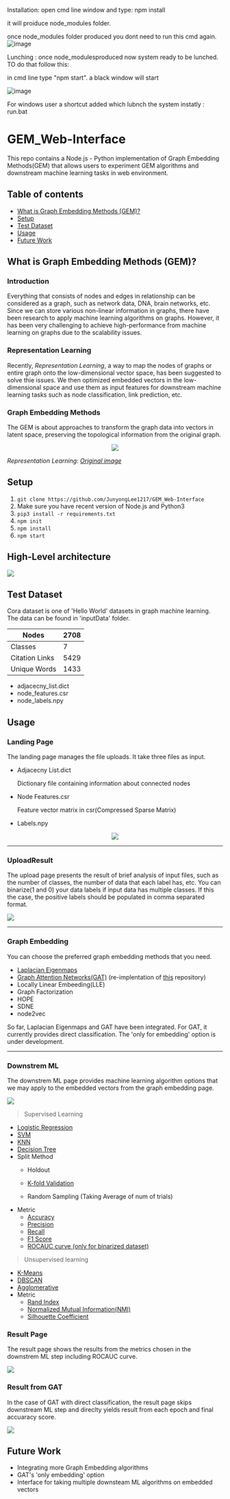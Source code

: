 Installation:
open cmd line window and type:
npm install   

it will proiduce node_modules folder.

once node_modules folder produced you dont need to run this cmd again.
![image](https://user-images.githubusercontent.com/28894635/187297084-5bb13318-c8ab-4544-b19a-c9bf227fe202.png)


Lunching :
once node_modulesproduced now system ready to be lunched.
TO do that follow this:

in cmd line type "npm start".
 a black window will start

![image](https://user-images.githubusercontent.com/28894635/187296837-ea9b84ae-b7ab-4791-8cd6-c4fedd2fee8e.png)

For windows user a shortcut added which lubnch the system instatly :
run.bat


# GEM_Web-Interface
This repo contains a Node.js - Python implementation of Graph Embedding Methods(GEM) that allows users to experiment GEM algorithms and downstream machine learning tasks in web environment.

## Table of contents
* [What is Graph Embedding Methods (GEM)?](#What-is-Graph-Embedding-Methods-(GEM)?)
* [Setup](#Setup)
* [Test Dataset](#test-dataset)
* [Usage](#usage)
* [Future Work](#future-work)
## What is Graph Embedding Methods (GEM)?
### Introduction
Everything that consists of nodes and edges in relationship can be considered as a graph, such as network data, DNA, brain networks, etc. Since we can store various non-linear information in graphs, there have been research to apply machine learning algorithms on graphs.
However, it has been very challenging to achieve high-performance from machine learning on graphs due to the scalability issues.

### Representation Learning

Recently, <em>Representation Learning</em>, a way to map the nodes of graphs or entire graph onto the low-dimensional vector space, has been suggested to solve thie issues. We then optimized embedded vectors in the low-dimensional space and use them as input features for downstream machine learning tasks such as node classification, link prediction, etc.


### Graph Embedding Methods

The GEM is about approaches to transform the graph data into vectors in latent space, preserving the topological information from the original graph.
<p align="center">
<img src="readmepics/embedding.png"/>

<em> Representation Learning: [Original image](https://arxiv.org/pdf/1909.00958v1.pdf)</em>


</p>


## Setup
1. `git clone https://github.com/JunyongLee1217/GEM_Web-Interface`
2. Make sure you have recent version of Node.js and Python3
3. `pip3 install -r requirements.txt`
4. `npm init`
5. `npm install`
6. `npm start`


## High-Level architecture

<img src= "readmepics/1highlevelarch.jpg" style=;>


## Test Dataset

Cora dataset is one of 'Hello World' datasets in graph machine learning. The data can be found in 'inputData' folder.


|Nodes|2708|
|------|---|
|Classes|7|
|Citation Links|5429|
|Unique Words|1433|

* adjacecny_list.dict
* node_features.csr
* node_labels.npy
  

## Usage

### Landing Page
The landing page manages the file uploads. It take three files as input.
* Adjacecny List.dict
  <p>Dictionary file containing information about connected nodes
* Node Features.csr
  <p> Feature vector matrix in csr(Compressed Sparse Matrix)
* Labels.npy

<p align="center">
<img src= "readmepics/2LandingPage.png" style=;>
</p>

---

### UploadResult
The upload page presents the result of brief analysis of input files, such as the number of classes, the number of data that each label has, etc.
You can binarize(1 and 0) your data labels if input data has multiple classes. If this the case, the positive labels should be populated in comma separated format.
<p>
<img src="readmepics/3UploadResult.png">
</p>


---

### Graph Embedding

You can choose the preferred graph embedding methods that you need. 

* [Laplacian Eigenmaps](https://proceedings.neurips.cc/paper/2001/file/f106b7f99d2cb30c3db1c3cc0fde9ccb-Paper.pdf)
* [Graph Attention Networks(GAT)](https://arxiv.org/pdf/1710.10903.pdf) 
(re-implentation of [this](https://github.com/gordicaleksa/pytorch-GAT) repository)
* Locally Linear Embeeding(LLE)
* Graph Factorization
* HOPE
* SDNE
* node2vec


So far, Laplacian Eigenmaps and GAT have been integrated. For GAT, it currently provides direct classification. The 'only for embedding' option is under development.

--------------------------------

### Downstrem ML

The downstrem ML page provides machine learning algorithm options that we may apply to the embedded vectors from the graph embedding page.

<p>
<img src="readmepics/8Downstream.png">
</p>

>Supervised Learning

* [Logistic Regression](https://scikit-learn.org/stable/modules/generated/sklearn.linear_model.LogisticRegression.html)
* [SVM](https://scikit-learn.org/stable/modules/generated/sklearn.svm.SVC.html)
* [KNN](https://scikit-learn.org/stable/modules/generated/sklearn.neighbors.KNeighborsClassifier.html)
* [Decision Tree](https://scikit-learn.org/stable/modules/tree.html)
* Split Method
  - Holdout
  - [K-fold Validation](https://scikit-learn.org/stable/modules/generated/sklearn.model_selection.KFold.html)

  - Random Sampling (Taking Average of num of trials)
* Metric
  - [Accuracy](https://scikit-learn.org/stable/modules/generated/sklearn.metrics.accuracy_score.html)
  - [Precision](https://scikit-learn.org/stable/modules/generated/sklearn.metrics.precision_score.html)
  - [Recall](https://scikit-learn.org/stable/modules/generated/sklearn.metrics.recall_score.html)
  - [F1 Score](https://scikit-learn.org/stable/modules/generated/sklearn.metrics.f1_score.html)
  - [ROCAUC curve (only for binarized dataset)](https://scikit-learn.org/stable/modules/generated/sklearn.metrics.roc_curve.html)
> Unsupervised learning
* [K-Means](https://scikit-learn.org/stable/modules/generated/sklearn.cluster.KMeans.html)
* [DBSCAN](https://scikit-learn.org/stable/modules/generated/sklearn.cluster.DBSCAN.html)
* [Agglomerative](https://scikit-learn.org/stable/modules/generated/sklearn.cluster.AgglomerativeClustering.html)
* Metric
  - [Rand Index](https://scikit-learn.org/stable/modules/generated/sklearn.metrics.adjusted_rand_score.html)
  - [Normalized Mutual Information(NMI)](https://scikit-learn.org/stable/modules/generated/sklearn.metrics.normalized_mutual_info_score.html)
  - [Silhouette Coefficient](https://scikit-learn.org/stable/modules/generated/sklearn.metrics.silhouette_score.html)


### Result Page
The result page shows the results from the metrics chosen in the downstrem ML step including ROCAUC curve. 
<p>
<img src="readmepics/Result.png">
</p>


### Result from GAT
In the case of GAT with direct classification, the result page skips downstream ML step and direclty yields result from each epoch and final accuaracy score.

<p> 
<img src="readmepics/13GATResult.png">
</p>



## Future Work
* Integrating more Graph Embedding algorithms
* GAT's 'only embedding' option
* Interface for taking multiple downsteam ML algorithms on embedded vectors
  
